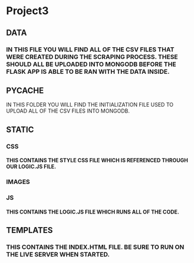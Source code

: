 # Project3

## DATA
### IN THIS FILE YOU WILL FIND ALL OF THE CSV FILES THAT WERE CREATED DURING THE SCRAPING PROCESS. THESE SHOULD ALL BE UPLOADED INTO MONGODB BEFORE THE FLASK APP IS ABLE TO BE RAN WITH THE DATA INSIDE. 
## __PYCACHE__
IN THIS FOLDER YOU WILL FIND THE INITIALIZATION FILE USED TO UPLOAD ALL OF THE CSV FILES INTO MONGODB. 
## STATIC 
### CSS
#### THIS CONTAINS THE STYLE CSS FILE WHICH IS REFERENCED THROUGH OUR LOGIC.JS FILE.
### IMAGES
### JS
#### THIS CONTAINS THE LOGIC.JS FILE WHICH RUNS ALL OF THE CODE. 
## TEMPLATES
### THIS CONTAINS THE INDEX.HTML FILE. BE SURE TO RUN ON THE LIVE SERVER WHEN STARTED. 
